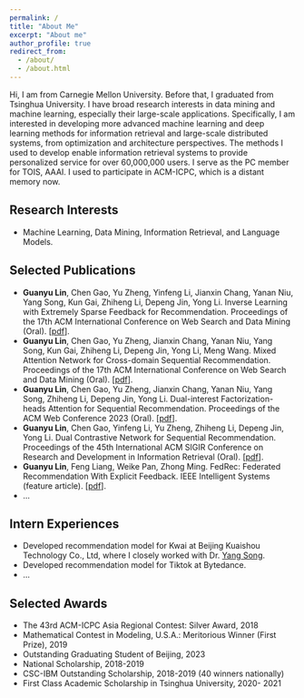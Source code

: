 ```yaml
---
permalink: /
title: "About Me"
excerpt: "About me"
author_profile: true
redirect_from: 
  - /about/
  - /about.html
---
```


Hi, I am from Carnegie Mellon University. Before that, I graduated from Tsinghua University. I have broad research interests in data mining and machine learning, especially their large-scale applications. Specifically, I am interested in developing more advanced machine learning and deep learning methods for information retrieval and large-scale distributed systems, from optimization and architecture perspectives. The methods I used to develop enable information retrieval systems to provide personalized service for over 60,000,000 users. I serve as the PC member for TOIS, AAAI. I used to participate in ACM-ICPC, which is a distant memory now.

Research Interests
---
* Machine Learning, Data Mining, Information Retrieval, and Language Models.

Selected Publications
---
* **Guanyu Lin**, Chen Gao, Yu Zheng, Yinfeng Li, Jianxin Chang, Yanan Niu, Yang Song, Kun Gai, Zhiheng Li, Depeng Jin, Yong Li. Inverse Learning with Extremely Sparse Feedback for Recommendation. Proceedings of the 17th ACM International Conference on Web Search and Data Mining (Oral). [[pdf](https://arxiv.org/abs/2311.08302)].
*  **Guanyu Lin**, Chen Gao, Yu Zheng, Jianxin Chang, Yanan Niu, Yang Song, Kun Gai, Zhiheng Li, Depeng Jin, Yong Li, Meng Wang. Mixed Attention Network for Cross-domain Sequential Recommendation. Proceedings of the 17th ACM International Conference on Web Search and Data Mining (Oral). [[pdf](https://arxiv.org/abs/2311.08272)].
* **Guanyu Lin**, Chen Gao, Yu Zheng, Jianxin Chang, Yanan Niu, Yang Song, Zhiheng Li, Depeng Jin, Yong Li. Dual-interest Factorization-heads Attention for Sequential Recommendation. Proceedings of the ACM Web Conference 2023 (Oral). [[pdf](https://dl.acm.org/doi/pdf/10.1145/3543507.3583278)].
* **Guanyu Lin**, Chen Gao, Yinfeng Li, Yu Zheng, Zhiheng Li, Depeng Jin, Yong Li. Dual Contrastive Network for Sequential Recommendation. Proceedings of the 45th International ACM SIGIR Conference on Research and Development in Information Retrieval (Oral). [[pdf](https://dl.acm.org/doi/abs/10.1145/3477495.3531918)].
* **Guanyu Lin**, Feng Liang, Weike Pan, Zhong Ming. FedRec: Federated Recommendation With Explicit Feedback. IEEE Intelligent Systems (feature article). [[pdf](https://ieeexplore.ieee.org/document/9170754)].
* ...
  
<!-- Academic Experiences
---
* [Future Intelligence Lab (FIB)](http://fi.ee.tsinghua.edu.cn/), where I was advised by Prof. [Yong Li](http://fi.ee.tsinghua.edu.cn/~liyong/) and closely worked with Dr. [Chen Gao](https://sites.google.com/view/chengaothu/). 
* [National Engineering laboratory for Big Data System Computing Technology](https://bdsc.szu.edu.cn/public/index.html#/h5/home?lan=en), where I was advised by Prof. [Weike Pan](https://csse.szu.edu.cn/staff/panwk/).  -->


Intern Experiences
---
* Developed recommendation model for Kwai at Beijing Kuaishou Technology Co., Ltd, where I closely worked with Dr. [Yang Song](http://sonyis.me/).
* Developed recommendation model for Tiktok at Bytedance. 
* ...

Selected Awards
---
* The 43rd ACM-ICPC Asia Regional Contest: Silver Award, 2018
* Mathematical Contest in Modeling, U.S.A.: Meritorious Winner (First Prize), 2019
* Outstanding Graduating Student of Beijing, 2023
* National Scholarship, 2018-2019 
* CSC-IBM Outstanding Scholarship, 2018-2019 (40 winners nationally) 
* First Class Academic Scholarship in Tsinghua University, 2020- 2021

